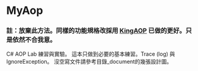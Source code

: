 ﻿# MyAop

### 註：放棄此方法。同樣的功能規格改採用 [KingAOP](https://github.com/AntyaDev/KingAOP) 已做的更好。只是依然不合我意。
 
C# AOP Lab
練習與實驗。
這本只做到必要的基本練習。Trace (log) 與 IgnoreException。
沒空寫文件請參考目錄_document的幾張設計圖。
